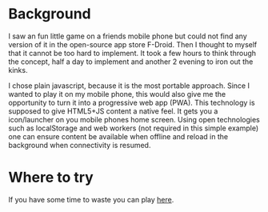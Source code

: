 Background
==========

I saw an fun little game on a friends mobile phone but could not find any
version of it in the open-source app store F-Droid. Then I thought to myself
that it cannot be too hard to implement. It took a few hours to think through
the concept, half a day to implement and another 2 evening to iron out the
kinks.

I chose plain javascript, because it is the most portable approach. Since I
wanted to play it on my mobile phone, this would also give me the opportunity to
turn it into a progressive web app (PWA). This technology is supposed to give
HTML5+JS content a native feel. It gets you a icon/launcher on you mobile phones
home screen. Using open technologies such as localStorage and web workers (not
required in this simple example) one can ensure content be available when
offline and reload in the background when connectivity is resumed.

Where to try
============

If you have some time to waste you can play
[here](https://services.sam-d.com/color_sort).
